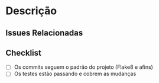 # Descrição
  <!--Descreva as modificações e impactos deste pull request -->

## Issues Relacionadas
  <!-- Quais issues estão relacionadas e.g. "resolves: #numDaIssue" -->

## Checklist  
- [ ] Os commits seguem o padrão do projeto (Flake8 e afins)
- [ ] Os testes estão passando e cobrem as mudanças 

